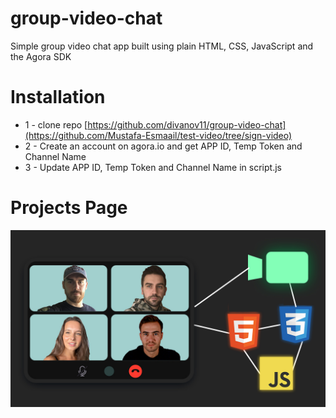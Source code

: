 # group-video-chat
Simple group video chat app built using plain HTML, CSS, JavaScript and the Agora SDK

# Installation
* 1 - clone repo [https://github.com/divanov11/group-video-chat](https://github.com/Mustafa-Esmaail/test-video/tree/sign-video)
* 2 - Create an account on agora.io and get APP ID, Temp Token and Channel Name
* 3 - Update APP ID, Temp Token and Channel Name in script.js


# Projects Page
<img src="./coverpic.jpg">  
